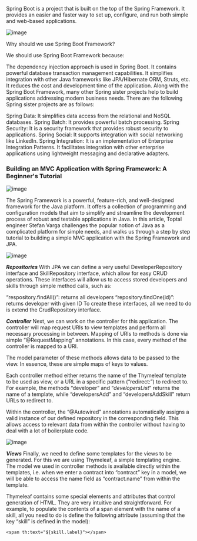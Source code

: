 Spring Boot is a project that is built on the top of the Spring Framework. It provides an easier and faster way to set up,
configure, and run both simple and web-based applications.

![image](https://user-images.githubusercontent.com/97823170/159148363-2ce8b392-2033-4844-91f9-d3e5fdc71ee0.png)

Why should we use Spring Boot Framework?

We should use Spring Boot Framework because:

The dependency injection approach is used in Spring Boot.
It contains powerful database transaction management capabilities.
It simplifies integration with other Java frameworks like JPA/Hibernate ORM, Struts, etc.
It reduces the cost and development time of the application.
Along with the Spring Boot Framework, many other Spring sister projects help to build applications addressing modern business needs. There are the following Spring sister projects are as follows:

Spring Data: It simplifies data access from the relational and NoSQL databases.
Spring Batch: It provides powerful batch processing.
Spring Security: It is a security framework that provides robust security to applications.
Spring Social: It supports integration with social networking like LinkedIn.
Spring Integration: It is an implementation of Enterprise Integration Patterns. It facilitates integration with other enterprise applications using lightweight messaging and declarative adapters.

### Building an MVC Application with Spring Framework: A Beginner's Tutorial

![image](https://user-images.githubusercontent.com/97823170/159148636-b2105a15-e026-4399-9970-d3cae4bc7589.png)

The Spring Framework is a powerful, feature-rich, and well-designed framework for the Java platform.
It offers a collection of programming and configuration models that aim to simplify and streamline the development process of robust and testable applications in Java.
In this article, Toptal engineer Stefan Varga challenges the popular notion of Java as a complicated platform for simple needs, and walks us through
a step by step tutorial to building a simple MVC application with the Spring Framework and JPA.

![image](https://user-images.githubusercontent.com/97823170/159148662-37faeb90-482e-4e62-85c7-ee892fec919e.png)

***Repositories***
With JPA we can define a very useful DeveloperRepository interface and SkillRepository interface, which allow for easy CRUD operations. These interfaces will allow us to access stored developers and skills through simple method calls, such as:

“respository.findAll()”: returns all developers
“repository.findOne(id)”: returns developer with given ID
To create these interfaces, all we need to do is extend the CrudRepository interface.

***Controller***
Next, we can work on the controller for this application.
The controller will map request URIs to view templates and perform all necessary processing in between.
Mapping of URIs to methods is done via simple “@RequestMapping” annotations. In this case, every method of the controller is mapped to a URI.

The model parameter of these methods allows data to be passed to the view. In essence, these are simple maps of keys to values.

Each controller method either returns the name of the Thymeleaf template to be used as view, or a URL in a specific pattern (“redirect:”) to redirect to. For example, the methods “developer” and “_developersList_” returns the name of a template, while “developersAdd” and “developersAddSkill” return URLs to redirect to.

Within the controller, the “@Autowired” annotations automatically assigns a valid instance of our defined repository in the corresponding field.
This allows access to relevant data from within the controller without having to deal with a lot of boilerplate code.

![image](https://user-images.githubusercontent.com/97823170/159148704-2f3462b6-25c4-4a90-b988-6f56530911d5.png)

***Views***
Finally, we need to define some templates for the views to be generated. For this we are using Thymeleaf, a simple templating engine. The model we used in controller methods is available directly within the templates, i.e. when we enter a contract into “contract” key in a model, we will be able to access the name field as “contract.name” from within the template.

Thymeleaf contains some special elements and attributes that control generation of HTML. They are very intuitive and straightforward. For example, to populate the contents of a span element with the name of a skill, all you need to do is define the following attribute (assuming that the key “skill” is defined in the model):
```
<span th:text="${skill.label}"></span>
```

